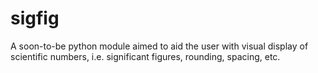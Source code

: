 sigfig
======

A soon-to-be python module aimed to aid the user with visual display of scientific numbers, i.e. significant figures, rounding, spacing, etc.
